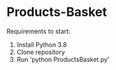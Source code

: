 # Products-Basket

Requirements to start:
1) Install Python 3.8
2) Clone repository
3) Run 'python ProductsBasket.py'
